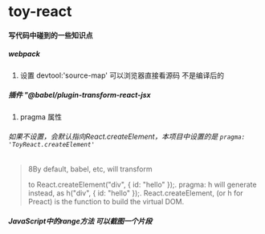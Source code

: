 # toy-react

#### 写代码中碰到的一些知识点

##### webpack
1. 设置 devtool:'source-map' 可以浏览器直接看源码 不是编译后的

##### 插件 "@babel/plugin-transform-react-jsx
1. pragma 属性
###### 如果不设置，会默认指向React.createElement，本项目中设置的是 `pragma: 'ToyReact.createElement'`

> 8By default, babel, etc, will transform <div id="hello" /> to React.createElement("div", { id: "hello" });. pragma: h will generate instead, as h("div", { id: "hello" });.
> React.createElement, (or h for Preact) is the function to build the virtual DOM.

##### JavaScript中的range方法 可以截图一个片段